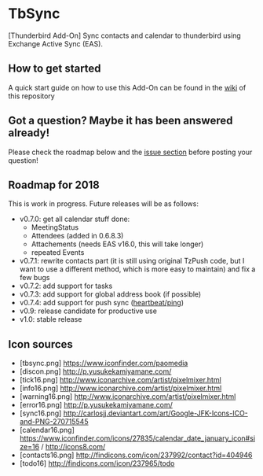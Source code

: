 # TbSync
[Thunderbird Add-On] Sync contacts and calendar to thunderbird using Exchange Active Sync (EAS). 

## How to get started

A quick start guide on how to use this Add-On can be found in the [wiki](https://github.com/jobisoft/TbSync/wiki/How-to-get-started) of this repository

## Got a question? Maybe it has been answered already!

Please check the roadmap below and the [issue section](https://github.com/jobisoft/TbSync/issues?utf8=%E2%9C%93&q=is%3Aissue) before posting your question!

## Roadmap for 2018

This is work in progress. Future releases will be as follows:

* v0.7.0: get all calendar stuff done:
  - MeetingStatus
  - Attendees (added in 0.6.8.3)
  - Attachements (needs EAS v16.0, this will take longer)
  - repeated Events
* v0.7.1: rewrite contacts part (it is still using original TzPush code, but I want to use a different method, which is more easy to maintain) and fix a few bugs
* v0.7.2: add support for tasks
* v0.7.3: add support for global address book (if possible)
* v0.7.4: add support for push sync ([heartbeat/ping](https://technet.microsoft.com/en-us/library/ff459598.aspx)) 
* v0.9: release candidate for productive use
* v1.0: stable release

## Icon sources

* [tbsync.png] https://www.iconfinder.com/paomedia 
* [discon.png] http://p.yusukekamiyamane.com/
* [tick16.png] http://www.iconarchive.com/artist/pixelmixer.html
* [info16.png] http://www.iconarchive.com/artist/pixelmixer.html
* [warning16.png] http://www.iconarchive.com/artist/pixelmixer.html
* [error16.png] http://p.yusukekamiyamane.com/
* [sync16.png] http://carlosjj.deviantart.com/art/Google-JFK-Icons-ICO-and-PNG-270715545
* [calendar16.png] https://www.iconfinder.com/icons/27835/calendar_date_january_icon#size=16 / http://icons8.com/
* [contacts16.png] http://findicons.com/icon/237992/contact?id=404946
* [todo16] http://findicons.com/icon/237965/todo

